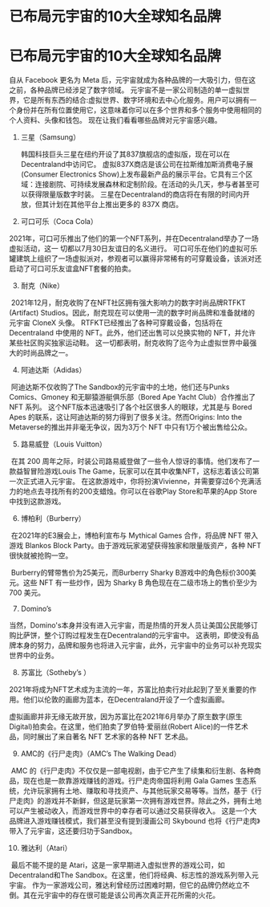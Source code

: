 # 已布局元宇宙的10大全球知名品牌


# 已布局元宇宙的10大全球知名品牌

自从 Facebook 更名为 Meta 后，元宇宙就成为各种品牌的一大吸引力，但在这之前，各种品牌已经涉足了数字领域。
元宇宙不是一家公司制造的单一虚拟世界，它是所有东西的结合:虚拟世界、数字环境和去中心化服务。用户可以拥有一个身份并在所有位置使用它，这意味着你可以在多个世界和多个服务中使用相同的个人资料、头像和钱包。
现在让我们看看哪些品牌对元宇宙感兴趣。

1. 三星（Samsung）

   韩国科技巨头三星在纽约开设了其837旗舰店的虚拟版，现在可以在Decentraland中访问它。
   虚拟837X商店是该公司在拉斯维加斯消费电子展(Consumer Electronics Show)上发布最新产品的展示平台。它具有三个区域：连接剧院、可持续发展森林和定制阶段。在活动的头几天，参与者甚至可以获得限量版数字时装。
   三星在Decentraland的商店将在有限的时间内开放，但其计划在其他平台上推出更多的 837X 商店。

2. 可口可乐（Coca Cola）

​       2021年，可口可乐推出了他们的第一个NFT系列，并在Decentraland举办了一场虚拟活动，这一      切都以7月30日友谊日的名义进行。
可口可乐在他们的虚拟可乐罐建筑上组织了一场虚拟派对，参观者可以赢得非常稀有的可穿戴设备，该派对还启动了可口可乐友谊盒NFT套餐的拍卖。

3. 耐克（Nike）

​       2021年12月，耐克收购了在NFT社区拥有强大影响力的数字时尚品牌RTFKT (Artifact) Studios。因此，耐克现在可以使用一流的数字时尚品牌和准备就绪的元宇宙 CloneX 头像。
RTFKT已经推出了各种可穿戴设备，包括将在 Decentraland 中使用的 NFT。此外，他们还出售可以兑换实物的 NFT，并允许某些社区购买独家运动鞋。
这一切都表明，耐克收购了迄今为止虚拟世界中最强大的时尚品牌之一。

4. 阿迪达斯（Adidas）

​       阿迪达斯不仅收购了The Sandbox的元宇宙中的土地，他们还与Punks Comics、Gmoney 和无聊猿游艇俱乐部（Bored Ape Yacht Club）合作推出了 NFT 系列。
这个NFT版本迅速吸引了各个社区很多人的眼球，尤其是与 Bored Apes 的联系，这让阿迪达斯的努力得到了很多关注。然而Origins: Into the Metaverse的推出并非毫无争议，因为3万个 NFT 中只有1万个被出售给公众。

5. 路易威登（Louis Vuitton）

​       在其 200 周年之际，时装公司路易威登做了一些令人惊讶的事情。他们发布了一款益智冒险游戏Louis The Game，玩家可以在其中收集NFT，这标志着该公司第一次正式进入元宇宙。
在这款游戏中，你将扮演Vivienne，并需要穿过6个充满活力的地点去寻找所有的200支蜡烛。你可以在谷歌Play Store和苹果的App Store中找到这款游戏。

6. 博柏利（Burberry）

​        在2021年的E3展会上，博柏利宣布与 Mythical Games 合作，将品牌 NFT 带入游戏 Blankos Block Party。由于游戏玩家渴望获得独家和限量版资产，各种 NFT 很快就被抢购一空。

​        Burberry的臂带售价为25美元，而Burberry Sharky B游戏中的角色标价300美元。这些 NFT 有一些炒作，因为 Sharky B 角色现在在二级市场上的售价至少为 700 美元。

7. Domino’s

​       当然，Domino's本身并没有进入元宇宙，而是热情的开发人员让美国公民能够订购比萨饼，整个订购过程发生在Decentraland的元宇宙中。
这表明，即使没有品牌本身的努力，品牌和服务也将进入元宇宙，此外，元宇宙中的业务可以补充现实世界中的业务。

8. 苏富比（Sotheby’s ）

​       2021年将成为NFT艺术成为主流的一年，苏富比拍卖行对此起到了至关重要的作用。他们以伦敦的画廊为蓝本，在Decentraland开设了一个虚拟画廊。

​       虚拟画廊并非无缘无故开放，因为苏富比在2021年6月举办了原生数字(原生Digital)拍卖会。在这里，他们拍卖了罗伯特·爱丽丝(Robert Alice)的一件艺术品，同时展出了来自著名 NFT 艺术家的各种 NFT 艺术品。

9. AMC的《行尸走肉》（AMC’s The Walking Dead）

​       AMC 的《行尸走肉》不仅仅是一部电视剧，由于它产生了续集和衍生剧、各种商品，现在也是一款靠游戏赚钱的游戏。
​      行尸走肉帝国将利用 Gala Games 生态系统，允许玩家拥有土地、赚取和寻找资产、与其他玩家交易等等。当然，基于《行尸走肉》的游戏并不新鲜，但这是玩家第一次拥有游戏世界。除此之外，拥有土地可以产生被动收入，而游戏世界中的幸存者可以通过交易获得收入。
这是一个大品牌进入游戏赚钱模式，我们甚至没有提到漫画公司 Skybound 也将《行尸走肉》带入了元宇宙，这还要归功于Sandbox。

10. 雅达利（Atari）

​       最后不能不提的是 Atari，这是一家早期进入虚拟世界的游戏公司，如Decentraland和The Sandbox。在这里，他们将经典、标志性的游戏系列带入元宇宙。
作为一家游戏公司，雅达利曾经历过困难时期，但它的品牌仍然屹立不倒。其在元宇宙中的存在很可能是该公司再次真正开花所需的火花。
